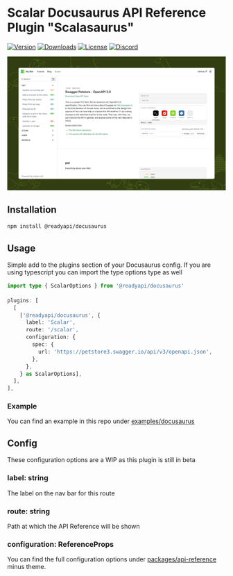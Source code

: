 # Scalar Docusaurus API Reference Plugin "Scalasaurus"

[![Version](https://img.shields.io/npm/v/%40scalar/docusaurus)](https://www.npmjs.com/package/@readyapi/docusaurus)
[![Downloads](https://img.shields.io/npm/dm/%40scalar/docusaurus)](https://www.npmjs.com/package/@readyapi/docusaurus)
[![License](https://img.shields.io/npm/l/%40scalar%2Fdocusaurus)](https://www.npmjs.com/package/@readyapi/docusaurus)
[![Discord](https://img.shields.io/discord/1135330207960678410?style=flat&color=5865F2)](https://discord.gg/8HeZcRGPFS)

![scalasaurus](docusaurus.png)

## Installation

```bash
npm install @readyapi/docusaurus
```

## Usage

Simple add to the plugins section of your Docusaurus config. If you are using
typescript you can import the type options type as well

```ts
import type { ScalarOptions } from '@readyapi/docusaurus'

plugins: [
  [
    ['@readyapi/docusaurus', {
      label: 'Scalar',
      route: '/scalar',
      configuration: {
        spec: {
          url: 'https://petstore3.swagger.io/api/v3/openapi.json',
        },
      },
    } as ScalarOptions],
  ],
],
```

### Example

You can find an example in this repo under [examples/docusaurus](https://github.com/khulnasoft/readyapi.js/tree/main/examples/docusaurus)

## Config

These configuration options are a WIP as this plugin is still in beta

### label: string

The label on the nav bar for this route

### route: string

Path at which the API Reference will be shown

### configuration: ReferenceProps

You can find the full configuration options under
[packages/api-reference](https://github.com/khulnasoft/readyapi.js/tree/main/packages/api-reference)
minus theme.
